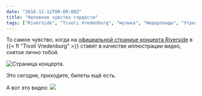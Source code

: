 ```yaml
---
date: "2018-11-12T00:00:00Z"
title: "Неловкое чувство гордости"
tags: ["Riverside", "Tivoli Vredenburg", "музыка", "Нидерланды", "Утрехт"]
---
```


То самое чувство, когда на [официальной странице концерта Riverside](https://www.tivolivredenburg.nl/agenda/riverside-12-11-2018/) в {{< fl "Tivoli Vredenburg" >}} ставят в качестве иллюстрации видео, снятое лично тобой.

<!--more-->

![](img:4.bp.blogspot.com/-i16LYa9YmX0/W-lbT_gGAHI/AAAAAAAAt8o/qPGJvPycdvY9kOxJEhkkfe1CYPyhdP1QACKgBGAs/s1600/tivoli-vredenburg-riverside-2018-11-12.png:a "Страница концерта.")

Это сегодня, приходите, билеты ещё есть.

А вот это видео:
![](youtube:9DMpNq6h4_A)
